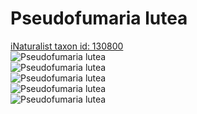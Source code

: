 
Pseudofumaria lutea
===================
  
[iNaturalist taxon id: 130800](https://www.inaturalist.org/taxa/130800)  
![Pseudofumaria lutea](https://inaturalist-open-data.s3.amazonaws.com/photos/242159511/medium.jpeg)  
![Pseudofumaria lutea](https://inaturalist-open-data.s3.amazonaws.com/photos/242159519/medium.jpeg)  
![Pseudofumaria lutea](https://inaturalist-open-data.s3.amazonaws.com/photos/191652455/medium.jpeg)  
![Pseudofumaria lutea](https://inaturalist-open-data.s3.amazonaws.com/photos/186534614/medium.jpeg)  
![Pseudofumaria lutea](https://inaturalist-open-data.s3.amazonaws.com/photos/186534627/medium.jpeg)
